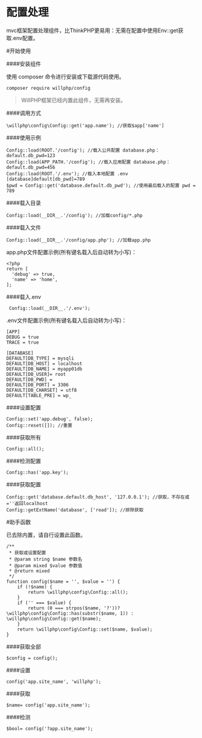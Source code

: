 # 配置处理

mvc框架配置处理组件，比ThinkPHP更易用：无需在配置中使用Env::get获取.env配置。

#开始使用

####安装组件

使用 composer 命令进行安装或下载源代码使用。

    composer require willphp/config

> WillPHP框架已经内置此组件，无需再安装。

####调用方式

    \willphp\config\Config::get('app.name'); //获取$app['name']

####使用示例

	Config::load(ROOT.'/config'); //载入公共配置 database.php：default.db_pwd=123
	Config::load(APP_PATH.'/config'); //载入应用配置 database.php：default.db_pwd=456
	Config::load(ROOT.'/.env'); //载入本地配置 .env [database]default[db_pwd]=789	
	$pwd = Config::get('database.default.db_pwd'); //使用最后载入的配置 pwd = 789	

####载入目录

    Config::load(__DIR__.'/config'); //加载config/*.php

####载入文件

    Config::load(__DIR__.'/config/app.php'); //加载app.php

app.php文件配置示例(所有键名载入后自动转为小写)：

    <?php
    return [
	  'debug' => true,
	  'name' => 'home', 
    ];

####载入.env

     Config::load(__DIR__.'/.env');

.env文件配置示例(所有键名载入后自动转为小写)：

	[APP]
	DEBUG = true
	TRACE = true
	
	[DATABASE]
	DEFAULT[DB_TYPE] = mysqli
	DEFAULT[DB_HOST] = localhost
	DEFAULT[DB_NAME] = myapp01db
	DEFAULT[DB_USER]= root
	DEFAULT[DB_PWD] = 
	DEFAULT[DB_PORT] = 3306
	DEFAULT[DB_CHARSET] = utf8
	DEFAULT[TABLE_PRE] = wp_

####设置配置

    Config::set('app.debug', false); 
    Config::reset([]); //重置

####获取所有

    Config::all(); 

####检测配置

    Config::has('app.key'); 

####获取配置

    Config::get('database.default.db_host', '127.0.0.1'); //获取，不存在或=''返回localhost
    Config::getExtName('database', ['read']); //排除获取

#助手函数

已去除内置，请自行设置此函数。
	
	/**
	 * 获取或设置配置
	 * @param string $name 参数名
	 * @param mixed $value 参数值
	 * @return mixed
	 */
	function config($name = '', $value = '') {
		if (!$name) {
			return \willphp\config\Config::all();
		}
		if ('' === $value) {
			return (0 === strpos($name, '?'))? \willphp\config\Config::has(substr($name, 1)) : \willphp\config\Config::get($name);
		}
		return \willphp\config\Config::set($name, $value);
	}
	

####获取全部

    $config = config();

####设置

    config('app.site_name', 'willphp');

####获取
	
    $name= config('app.site_name');

####检测

    $bool= config('?app.site_name');





